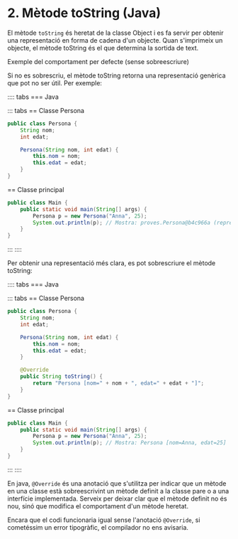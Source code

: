 # 2. Mètode toString (Java)

El mètode `toString` és heretat de la classe Object i es fa servir per obtenir una representació en forma de cadena d'un objecte. Quan s'imprimeix un objecte, el mètode toString és el que determina la sortida de text.

Exemple del comportament per defecte (sense sobreescriure)

Si no es sobrescriu, el mètode toString retorna una representació genèrica que pot no ser útil. Per exemple:

:::: tabs
=== Java

::: tabs
== Classe Persona

```java
public class Persona {
    String nom;
    int edat;

    Persona(String nom, int edat) {
        this.nom = nom;
        this.edat = edat;
    }
}
```

== Classe principal

```java
public class Main {
    public static void main(String[] args) {
        Persona p = new Persona("Anna", 25);
        System.out.println(p); // Mostra: proves.Persona@b4c966a (representació per defecte)
    }
}
```

:::
::::

Per obtenir una representació més clara, es pot sobrescriure el mètode toString:

:::: tabs
=== Java

::: tabs
== Classe Persona

```java
public class Persona {
    String nom;
    int edat;

    Persona(String nom, int edat) {
        this.nom = nom;
        this.edat = edat;
    }

    @Override
    public String toString() {
        return "Persona [nom=" + nom + ", edat=" + edat + "]";
    }
}
```

== Classe principal

```java
public class Main {
    public static void main(String[] args) {
        Persona p = new Persona("Anna", 25);
        System.out.println(p); // Mostra: Persona [nom=Anna, edat=25]
    }
}
```

:::
::::

En java, `@Override` és una anotació que s'utilitza per indicar que un mètode en una classe està sobreescrivint un mètode definit a la classe pare o a una interfície implementada. Serveix per deixar clar que el mètode definit no és nou, sinó que modifica el comportament d'un mètode heretat.

Encara que el codi funcionaria igual sense l'anotació `@Override`, si cometéssim un error tipogràfic, el compilador no ens avisaria.
